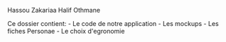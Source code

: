 Hassou Zakariaa
Halif Othmane


Ce dossier contient:
	- Le code de notre application 
	- Les mockups
	- Les fiches Personae
	- Le choix d'egronomie